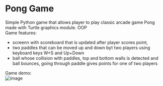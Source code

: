 # Pong Game
Simple Python game that allows player to play classic arcade game Pong made with Turtle graphics module. OOP\
Game features:
- screenn with scoreboard that is updated after player scores point,
- two paddles that can be moved up and down byt two players using keyboard keys W+S and Up+Down
- ball whose collision with paddles, top and bottom walls is detected and ball bounces, going through paddle gives points for one of two players

Game demo:\
![image](https://github.com/Qubav/Pong_Game/assets/124883831/19582e5d-4980-4655-9649-e81a54e8a5b3)
